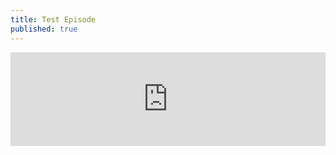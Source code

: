 ```yaml
---
title: Test Episode
published: true
---
```

<iframe title="Test Episode" allowtransparency="true" height="150" width="100%" style="border: none; overflow: scroll; -webkit-overflow-scrolling: touch; min-width: 100%; *width: 100%; width: 1px;" scrolling="no" data-name="pb-iframe-player" src="https://www.podbean.com/player-v2/?i=7whga-10781e0-pb&from=pb6admin&share=1&download=1&rtl=0&fonts=Arial&skin=2&btn-skin=2"></iframe>
